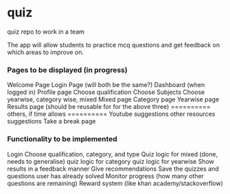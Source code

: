 # quiz
quiz repo to work in a team

The app will allow students to practice mcq questions and get feedback on which areas to improve on. 


### Pages to be displayed (in progress) ###
Welcome Page
Login Page (will both be the same?)
Dashboard (when logged in)
Profile page
Choose qualification
Choose Subjects
Choose yearwise, category wise, mixed
Mixed page
Category page
Yearwise page
Results page (should be reusable for for the above three)
========== others, if time allows ==========
Youtube suggestions
other resources suggestions
Take a break page

### Functionality to be implemented ###
Login
Choose qualification, category, and type
Quiz logic for mixed (done, needs to generalise)
quiz logic for category 
quiz logic for yearwise
Show results in a feedback manner
Give recommendations
Save the quizzes and questions user has already solved
Monitor progress (how many other questions are remaining)
Reward system (like khan academy/stackoverflow)
